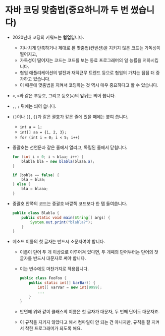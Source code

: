 # 자바 코딩 맞춤법(중요하니까 두 번 썼습니다)

- 2020년대 코딩의 키워드는 **협업**입니다.
    - 지나치게 단축하거나 제대로 된 맞춤법(컨벤션)을 지키지 않은 코드는 가독성이 떨어지고,
    - 가독성이 떨어지는 코드는 코드를 보는 동료 프로그래머의 일 능률을 저하시킵니다.
    - 협업 애플리케이션의 발전과 재택근무 트렌드 등으로 협업의 가치는 점점 더 증가하고 있습니다.
    - 이 때문에 맞춤법을 지켜서 코딩하는 것 역시 매우 중요하다고 할 수 있습니다.
- `<`, `>`와 같은 부등호, 그리고 등호(`=`)의 앞뒤는 띄어 씁니다.
- `,`, `;` 뒤에는 띄어 씁니다.
- `()`이나 `[]`, `{}`과 같은 괄호가 같은 줄에 있을 때에는 붙여 씁니다.
    - `int a = 1;`
    - `int[] aa = {1, 2, 3};`
    - `for (int i = 0; i < 5; i++)`
- 중괄호는 선언문과 같은 줄에서 열리고, 독립된 줄에서 닫힙니다.

    ```java
    for (int i = 0; i < blaa; i++) {
        blabla bla = new blabla(blaaa.a);
    }
    ```

    ```java
    if (bobla == false) {
        bla = blaa;
    } else {
        bla = blaaa;
    }
    ```

- 중괄호 안쪽의 코드는 중괄호 바깥쪽 코드보다 한 탭 들여씁니다.

    ```java
    public class Blabla {
        public static void main(String[] args) {
            System.out.print("blabla?");
        }
    }
    ```

- 메소드 이름의 첫 글자는 반드시 소문자여야 합니다.
    - 이름이 단어 두 개 이상으로 이루어져 있다면, 두 개째의 단어부터는 단어의 첫 글자를 반드시 대문자로 써야 합니다.
    - 이는 변수에도 마찬가지로 적용됩니다.

        ```java
        public class FooFoo {
            public static int[] barBar() {
                int[] varVar = new int[9999];
                ...
            }
        }
        ```

    - 반면에 위와 같이 클래스의 이름은 첫 글자가 대문자, 두 번째 단어도 대문자죠.
    - 이 규칙을 지키지 않았다고 해서 컴파일이 안 되는 건 아니지만, 규칙을 잘 지켜서 착한 프로그래머가 되도록 해요.

<!--
---

## Getting Started

Welcome to the VS Code Java world. Here is a guideline to help you get started to write Java code in Visual Studio Code.

## Folder Structure

The workspace contains two folders by default, where:

- `src`: the folder to maintain sources
- `lib`: the folder to maintain dependencies

Meanwhile, the compiled output files will be generated in the `bin` folder by default.

> If you want to customize the folder structure, open `.vscode/settings.json` and update the related settings there.

## Dependency Management

The `JAVA PROJECTS` view allows you to manage your dependencies. More details can be found [here](https://github.com/microsoft/vscode-java-dependency#manage-dependencies).
-->
